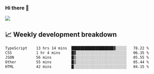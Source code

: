 ### Hi there 👋
<img align="center" src="https://github-readme-stats.vercel.app/api?username=Tumao727&show_icons=true&hide_title=true&theme=dracula" />


## 📈 Weekly development breakdown
<!--START_SECTION:waka-->

```txt
TypeScript    13 hrs 14 mins  ███████████████████▓░░░░░   78.22 %
CSS           1 hr 4 mins     █▓░░░░░░░░░░░░░░░░░░░░░░░   06.35 %
JSON          56 mins         █▒░░░░░░░░░░░░░░░░░░░░░░░   05.55 %
Other         55 mins         █▒░░░░░░░░░░░░░░░░░░░░░░░   05.44 %
HTML          42 mins         █░░░░░░░░░░░░░░░░░░░░░░░░   04.15 %
```

<!--END_SECTION:waka-->